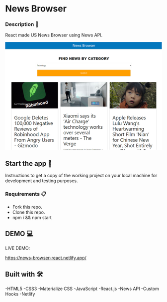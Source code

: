# News Browser 
### Description 📰

React made US News Browser using News API.

![N-Preview](preview.news.PNG)

## Start the app 🚀

Instructions to get a copy of the working project on your local machine for development and testing purposes.

### Requirements 📋

* Fork this repo.
* Clone this repo.
* npm i && npm start

## DEMO 💻 

LIVE DEMO:

https://news-browser-react.netlify.app/

## Built with 🛠️

-HTML5
-CSS3
-Materialize CSS
-JavaScript
-React.js
-News API
-Custom Hooks
-Netlify


